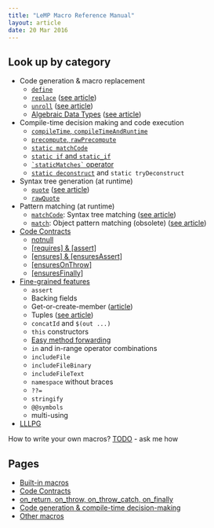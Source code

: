 ```yaml
---
title: "LeMP Macro Reference Manual"
layout: article
date: 20 Mar 2016
---
```


Look up by category
-------------------

- Code generation & macro replacement
    - [`define`](ref-codegen.html#define)
    - [`replace`](ref-codegen.html#replace) ([see article](avoid-tedium-with-LeMP.html#replace))
    - [`unroll`](ref-codegen.html#unroll) ([see article](avoid-tedium-with-LeMP.html#unroll))
    - [Algebraic Data Types](ref-codegen.html#alt-class-algebraic-data-type) ([see article](pattern-matching.html#algebraic-data-types))
- Compile-time decision making and code execution
    - [`compileTime`, `compileTimeAndRuntime`](http://ecsharp.net/lemp/ref-codegen.html#compiletime-compiletimeandruntime)
    - [`precompute`, `rawPrecompute`](http://ecsharp.net/lemp/ref-codegen.html#precompute-rawprecompute)
    - [`static matchCode`](ref-codegen.html#static-matchcode)
    - [`static if` and `static_if`](ref-codegen.html#static-if)
    - [`` `staticMatches` `` operator](ref-codegen.html#staticmatches-operator)
    - [`static deconstruct`](ref-codegen.html#static-deconstruct-aka-deconstruct) and `static tryDeconstruct`
- Syntax tree generation (at runtime)
    - [`quote`](ref-other.html#quote) ([see article](lemp-code-gen-and-analysis.html#introducing-lemp))
    - [`rawQuote`](ref-other.html#rawquote)
- Pattern matching (at runtime)
    - [`matchCode`](ref-other.html#matchcode): Syntax tree matching ([see article](lemp-code-gen-and-analysis.html#pattern-matching-using-matchcode))
    - [`match`](ref-other.html#match): Object pattern matching (obsolete) ([see
 article](pattern-matching.html#pattern-matching))
- [Code Contracts](ref-code-contracts.html)
    - [notnull](ref-code-contracts.html#notnull--notnull)
    - [[requires] & [assert]](ref-code-contracts.html#requires--assert)
    - [[ensures] & [ensuresAssert]](ref-code-contracts.html#ensures--ensuresassert)
    - [[ensuresOnThrow]](ref-code-contracts.html#ensuresonthrow)
    - [[ensuresFinally]](ref-code-contracts.html#ensuresfinally)
- [Fine-grained features](ref-other.html)
    - `assert`
    - Backing fields
    - Get-or-create-member ([article](avoid-tedium-with-LeMP.html#automagic-field-generation))
    - Tuples ([see article](pattern-matching.html#tuples))
    - `concatId` and `$(out ...)`
    - `this` constructors
    - [Easy method forwarding](ref-other.html#method-forwarding)
    - `in` and in-range operator combinations
    - `includeFile`
    - `includeFileBinary`
    - `includeFileText`
    - `namespace` without braces
    - `??=`
    - `stringify`
    - `@@symbols`
    - multi-using
- [LLLPG](/lllpg)

How to write your own macros? [TODO](lemp-code-gen-and-analysis.html#writing-macros) - ask me how

Pages
-----

- [Built-in macros](ref-builtin-macros.html)
- [Code Contracts](ref-code-contracts.html)
- [on_return, on_throw, on_throw_catch, on_finally](ref-on_star.html)
- [Code generation & compile-time decision-making](ref-codegen.html)
- [Other macros](ref-other.html)
